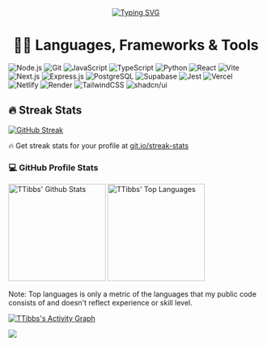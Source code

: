 <p align="center">
  <!-- Typing SVG by DenverCoder1 - https://github.com/DenverCoder1/readme-typing-svg -->
  <a href="https://git.io/typing-svg"><img src="https://readme-typing-svg.demolab.com?font=Ubuntu&weight=700&size=32&duration=4000&pause=1000&color=188EF7&background=FFFFFF00&center=true&vCenter=true&random=false&width=835&lines=Hi%20I'm%20Terry,%20I%20am%20a%20a%20Full%20Stack%20Developer...;and%20I'm%20Always%20Learning%20Something%20New" alt="Typing SVG"/></a>
</p>

<h1 align="center">
  <strong>👨‍💻 Languages, Frameworks & Tools</strong>
</h1>

![Node.js](https://img.shields.io/badge/-Node.js-339933?logo=node.js&logoColor=white&style=for-the-badge)
![Git](https://img.shields.io/badge/-Git-F05032?logo=git&logoColor=white&style=for-the-badge)
![JavaScript](https://img.shields.io/badge/-JavaScript-F7DF1E?logo=javascript&logoColor=black&style=for-the-badge)
![TypeScript](https://img.shields.io/badge/-TypeScript-3178C6?logo=typescript&logoColor=white&style=for-the-badge)
![Python](https://img.shields.io/badge/-Python-3776AB?logo=python&logoColor=white&style=for-the-badge)
![React](https://img.shields.io/badge/-React-61DAFB?logo=react&logoColor=white&style=for-the-badge)
![Vite](https://img.shields.io/badge/-Vite-646CFF?logo=vite&logoColor=white&style=for-the-badge)
![Next.js](https://img.shields.io/badge/-Next.js-000000?logo=next.js&logoColor=white&style=for-the-badge&color=%233b3b3b)
![Express.js](https://img.shields.io/badge/-Express.js-000000?logo=express&logoColor=white&style=for-the-badge&color=%233b3b3b)
![PostgreSQL](https://img.shields.io/badge/-PostgreSQL-336791?logo=postgresql&logoColor=white&style=for-the-badge)
![Supabase](https://img.shields.io/badge/-Supabase-3ECF8E?logo=supabase&logoColor=white&style=for-the-badge)
![Jest](https://img.shields.io/badge/-Jest-C21325?logo=jest&logoColor=white&style=for-the-badge)
![Vercel](https://img.shields.io/badge/-Vercel-000000?logo=vercel&logoColor=white&style=for-the-badge&color=%233b3b3b)
![Netlify](https://img.shields.io/badge/-Netlify-00C7B7?logo=netlify&logoColor=white&style=for-the-badge)
![Render](https://img.shields.io/badge/-Render-EC6FAD?logo=render&logoColor=white&style=for-the-badge)
![TailwindCSS](https://img.shields.io/badge/-TailwindCSS-06B6D4?logo=tailwindcss&logoColor=white&style=for-the-badge)
![shadcn/ui](https://img.shields.io/badge/shadcn-ui?style=for-the-badge&logo=shadcn%2Fui&color=%233b3b3b)

<h2>🔥 Streak Stats</h2>

  <!-- GitHub Readme Streak Stats - https://github.com/DenverCoder1/github-readme-streak-stats -->
  <p>
    <a href="https://github.com/DenverCoder1/github-readme-streak-stats">
      <!-- Use https://streak-stats.demolab.com or self-host with your own Vercel app - visit https://git.io/streak-stats for instructions -->
      <a href="https://git.io/streak-stats"><img src="https://streak-stats.demolab.com?user=TTibbs&background=1F222E&ring=32A1FB&sideNums=FFFFFF&currStreakNum=FFFFFF&currStreakLabel=FFFFFF&sideLabels=FFFFFF&dates=EBE1E1&hide_border=true" alt="GitHub Streak" /></a>
    </a>
    <p>🔥 Get streak stats for your profile at <a href="https://git.io/streak-stats">git.io/streak-stats</a></p>
  </p>

  <h3>
    💻 GitHub Profile Stats
  </h3>

  <!-- https://github.com/anuraghazra/github-readme-stats -->

  <a href="https://github.com/anuraghazra/github-readme-stats"><img alt="TTibbs' Github Stats" src="https://denvercoder1-github-readme-stats.vercel.app/api/?username=TTibbs&show_icons=true&include_all_commits=true&count_private=true&theme=react&hide_border=true&bg_color=1F222E&title_color=32A1FB&icon_color=32A1FB" height="192px"/></a>
  <a href="https://github.com/anuraghazra/github-readme-stats"><img alt="TTibbs' Top Languages" src="https://denvercoder1-github-readme-stats.vercel.app/api/top-langs/?username=TTibbs&langs_count=8&layout=compact&theme=react&hide_border=true&bg_color=1F222E&title_color=32A1FB&icon_color=32A1FB&hide=Jupyter%20Notebook,Roff" height="192px"/></a>
  <br/>

  <p>Note: Top languages is only a metric of the languages that my public code consists of and doesn't reflect experience or skill level.</p>
  
  <!-- https://github.com/ashutosh00710/github-readme-activity-graph -->

  <a href="https://github.com/ashutosh00710/github-readme-activity-graph"><img alt="TTibbs's Activity Graph" src="https://github-readme-activity-graph.vercel.app/graph/?username=TTibbs&bg_color=1F222E&color=32A1FB&line=32A1FB&point=FFFFFF&hide_border=true" /></a>

![](https://komarev.com/ghpvc/?username=TTibbs&abbreviated=true&color=0097e3)
